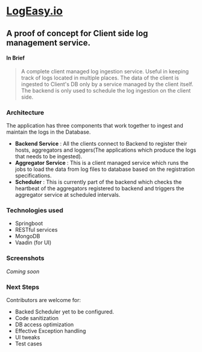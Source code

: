 
# [LogEasy.io](https://www.github.com/amdsrinivas/logeasyio)
## A proof of concept for Client side log management service.
#### In Brief
> A complete client managed log ingestion service. Useful in keeping track of logs located in multiple places. The data of the client is ingested to Client's DB only by a service managed by the client itself. The backend is only used to schedule the log ingestion on the client side.

### Architecture
The application has three components that work together to ingest and maintain the logs in the Database.
- **Backend Service** : All the clients connect to Backend to register their hosts, aggregators and loggers(The applications which produce the logs that needs to be ingested).
- **Aggregator Service** : This is a client managed service which runs the jobs to load the data from log files to database based on the registration specifications.
- **Scheduler** : This is currently part of the backend which checks the heartbeat of the aggregators registered to backend and triggers the aggregator service at scheduled intervals.

### Technologies used
- Springboot
- RESTful services
- MongoDB
- Vaadin (for UI)

### Screenshots
*Coming soon*

### Next Steps
Contributors are welcome for:
- Backed Scheduler yet to be configured.
- Code sanitization
- DB access optimization
- Effective Exception handling
- UI tweaks
- Test cases